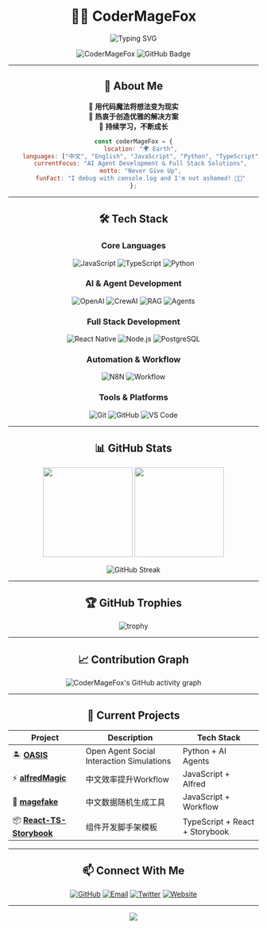 <div align="center">
  
# 🧙‍♂️ CoderMageFox
  
<img src="https://readme-typing-svg.herokuapp.com?font=Fira+Code&size=28&duration=4000&pause=1500&color=36BCF7FF&center=true&vCenter=true&width=800&lines=%E6%95%B0%E9%A3%8E%E6%B5%81%E4%BA%BA%E7%89%A9%EF%BC%8C%E8%BF%98%E7%9C%8B%E4%BB%8A%E6%9C%9D;%E6%B1%9F%E5%B1%B1%E5%A6%82%E6%AD%A4%E5%A4%9A%E5%A8%87%EF%BC%8C%E5%BC%95%E6%97%A0%E6%95%B0%E8%8B%B1%E9%9B%84%E7%AB%9E%E6%8A%98%E8%85%B0;%E4%BF%B1%E5%BE%80%E7%9F%A3%EF%BC%8C%E6%95%B0%E9%A3%8E%E6%B5%81%E4%BA%BA%E7%89%A9%EF%BC%8C%E8%BF%98%E7%9C%8B%E4%BB%8A%E6%9C%9D;%E4%B8%80%E4%B8%87%E5%B9%B4%E5%A4%AA%E4%B9%85%EF%BC%8C%E5%8F%AA%E4%BA%89%E6%9C%9D%E5%A4%95;%E5%B1%B1%E8%88%9E%E9%93%B6%E8%9B%87%EF%BC%8C%E5%8E%9F%E9%A9%B0%E8%9C%A1%E8%B1%A1" alt="Typing SVG" />

<p align="center">
  <img src="https://komarev.com/ghpvc/?username=CoderMageFox&label=Profile%20views&color=0e75b6&style=flat" alt="CoderMageFox" /> 
  <img src="https://img.shields.io/github/followers/CoderMageFox?label=Followers&style=social" alt="GitHub Badge">
</p>

---

## 🚀 About Me

🔮 **用代码魔法将想法变为现实**  
🌟 **热衷于创造优雅的解决方案**  
🎯 **持续学习，不断成长**  

```javascript
const coderMageFox = {
    location: "🌍 Earth",
    languages: ["中文", "English", "JavaScript", "Python", "TypeScript"],
    currentFocus: "AI Agent Development & Full Stack Solutions",
    motto: "Never Give Up",
    funFact: "I debug with console.log and I'm not ashamed! 🐛✨"
};
```

---

## 🛠️ Tech Stack

<div align="center">

### Core Languages
![JavaScript](https://img.shields.io/badge/-JavaScript-F7DF1E?style=for-the-badge&logo=javascript&logoColor=black)
![TypeScript](https://img.shields.io/badge/-TypeScript-007ACC?style=for-the-badge&logo=typescript&logoColor=white)
![Python](https://img.shields.io/badge/-Python-3776AB?style=for-the-badge&logo=python&logoColor=white)

### AI & Agent Development
![OpenAI](https://img.shields.io/badge/-OpenAI-412991?style=for-the-badge&logo=openai&logoColor=white)
![CrewAI](https://img.shields.io/badge/-CrewAI-FF6B35?style=for-the-badge&logo=ai&logoColor=white)
![RAG](https://img.shields.io/badge/-RAG-4B8BBE?style=for-the-badge&logo=database&logoColor=white)
![Agents](https://img.shields.io/badge/-AI_Agents-00D4AA?style=for-the-badge&logo=robot&logoColor=white)

### Full Stack Development
![React Native](https://img.shields.io/badge/-React_Native-61DAFB?style=for-the-badge&logo=react&logoColor=black)
![Node.js](https://img.shields.io/badge/-Node.js-339933?style=for-the-badge&logo=node.js&logoColor=white)
![PostgreSQL](https://img.shields.io/badge/-PostgreSQL-336791?style=for-the-badge&logo=postgresql&logoColor=white)

### Automation & Workflow
![N8N](https://img.shields.io/badge/-N8N-EA4B71?style=for-the-badge&logo=n8n&logoColor=white)
![Workflow](https://img.shields.io/badge/-Workflow_Automation-FF9500?style=for-the-badge&logo=workflow&logoColor=white)

### Tools & Platforms
![Git](https://img.shields.io/badge/-Git-F05032?style=for-the-badge&logo=git&logoColor=white)
![GitHub](https://img.shields.io/badge/-GitHub-181717?style=for-the-badge&logo=github&logoColor=white)
![VS Code](https://img.shields.io/badge/-VS%20Code-007ACC?style=for-the-badge&logo=visual-studio-code&logoColor=white)

</div>

---

## 📊 GitHub Stats

<div align="center">
  
<img height="180em" src="https://github-readme-stats.vercel.app/api?username=CoderMageFox&show_icons=true&theme=tokyonight&include_all_commits=true&count_private=true"/>
<img height="180em" src="https://github-readme-stats.vercel.app/api/top-langs/?username=CoderMageFox&layout=compact&langs_count=8&theme=tokyonight"/>

</div>

<div align="center">
  
![GitHub Streak](https://github-readme-streak-stats.herokuapp.com/?user=CoderMageFox&theme=tokyonight)

</div>

---

## 🏆 GitHub Trophies

<div align="center">
  
![trophy](https://github-profile-trophy.vercel.app/?username=CoderMageFox&theme=tokyonight&row=1&column=7)

</div>

---

## 📈 Contribution Graph

<div align="center">

![CoderMageFox's GitHub activity graph](https://github-readme-activity-graph.vercel.app/graph?username=CoderMageFox&theme=tokyo-night)

</div>

---

## 🎯 Current Projects

<div align="center">

| Project | Description | Tech Stack |
|---------|-------------|------------|
| 🏝️ **[OASIS](https://github.com/camel-ai/oasis)** | Open Agent Social Interaction Simulations | Python + AI Agents |
| ⚡ **[alfredMagic](https://github.com/CoderMageFox/alfredMagic)** | 中文效率提升Workflow | JavaScript + Alfred |
| 🎲 **[magefake](https://github.com/CoderMageFox/magefake)** | 中文数据随机生成工具 | JavaScript + Workflow |
| 📦 **[React-TS-Storybook](https://github.com/CoderMageFox/react-sass-typescript-storybook-template)** | 组件开发脚手架模板 | TypeScript + React + Storybook |

</div>

---

## 📫 Connect With Me

<div align="center">
  
[![GitHub](https://img.shields.io/badge/-GitHub-181717?style=for-the-badge&logo=github&logoColor=white)](https://github.com/CoderMageFox)
[![Email](https://img.shields.io/badge/-Email-D14836?style=for-the-badge&logo=gmail&logoColor=white)](mailto:codermagefox@codermagefox.com)
[![Twitter](https://img.shields.io/badge/-Twitter-1DA1F2?style=for-the-badge&logo=twitter&logoColor=white)](http://x.com/CoderMageFox)
[![Website](https://img.shields.io/badge/-Website-FF7139?style=for-the-badge&logo=firefox&logoColor=white)](http://www.codermagefox.com/)

</div>

---

<div align="center">

<img src="https://capsule-render.vercel.app/api?type=waving&color=gradient&height=100&section=footer"/>

</div>